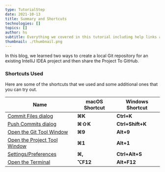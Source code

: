 ```yaml
---
type: TutorialStep
date: 2021-10-13
title: Summary and Shortcuts
technologies: []
topics: []
author: hs
subtitle: Everything we covered in this tutorial including help links and shortcuts.
thumbnail: ./thumbnail.png
---
```


In this blog, we learned two ways to create a local Git repository for an existing IntelliJ IDEA project and then share the Project To GitHub.

### Shortcuts Used
Here are some of the shortcuts that we used and some additional ones that you can try out. 

| Name      | macOS Shortcut | Windows Shortcut |
| ----------- | ----------- | ----------- |
|[Commit Files dialog](https://www.jetbrains.com/help/idea/commit-and-push-changes.html)|**⌘K**|**Ctrl+K**
|[Push Commits dialog](https://www.jetbrains.com/help/idea/commit-and-push-changes.html)|**⌘⇧K**|**Ctrl+Shift+K**
|[Open the Git Tool Window](https://www.jetbrains.com/help/idea/version-control-tool-window.html) |**⌘9**|**Alt+9**|
|[Open the Project Tool Window](https://www.jetbrains.com/help/idea/project-tool-window.html) |**⌘1**|**Alt+1**|
|[Settings/Preferences](https://www.jetbrains.com/help/idea/configure-project-settings.html)   | **⌘,** | **Ctrl+Alt+S** |
|[Open the Terminal](https://www.jetbrains.com/help/idea/terminal-emulator.html)   | **⌥F12** | **Alt+F12** |


